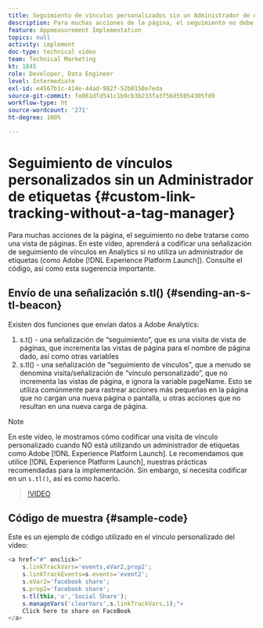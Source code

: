 ```yaml
---
title: Seguimiento de vínculos personalizados sin un Administrador de etiquetas
description: Para muchas acciones de la página, el seguimiento no debe tratarse como una vista de páginas. En este vídeo, aprenderá a codificar una señalización de seguimiento de vínculos en Analytics si no utiliza un administrador de etiquetas (como un Experience Platform Launch). Consulte el código, así como esta sugerencia importante.
feature: Appmeasurement Implementation
topics: null
activity: implement
doc-type: technical video
team: Technical Marketing
kt: 1845
role: Developer, Data Engineer
level: Intermediate
exl-id: e4567b1c-414e-44ad-982f-52b0150e7eda
source-git-commit: fe861dfd541c1b9cb3b233fa3f56d55054305fd9
workflow-type: ht
source-wordcount: '271'
ht-degree: 100%

---
```


# Seguimiento de vínculos personalizados sin un Administrador de etiquetas {#custom-link-tracking-without-a-tag-manager}

Para muchas acciones de la página, el seguimiento no debe tratarse como una vista de páginas. En este vídeo, aprenderá a codificar una señalización de seguimiento de vínculos en Analytics si no utiliza un administrador de etiquetas (como Adobe [!DNL Experience Platform Launch]). Consulte el código, así como esta sugerencia importante.

## Envío de una señalización s.tl() {#sending-an-s-tl-beacon}

Existen dos funciones que envían datos a Adobe Analytics:

1. s.t() - una señalización de “seguimiento”, que es una visita de vista de páginas, que incrementa las vistas de página para el nombre de página dado, así como otras variables
1. s.tl() - una señalización de “seguimiento de vínculos”, que a menudo se denomina visita/señalización de “vínculo personalizado”, que no incrementa las vistas de página, e ignora la variable pageName. Esto se utiliza comúnmente para rastrear acciones más pequeñas en la página que no cargan una nueva página o pantalla, u otras acciones que no resultan en una nueva carga de página.

>[!NOTE]
>
>En este vídeo, le mostramos cómo codificar una visita de vínculo personalizado cuando NO está utilizando un administrador de etiquetas como Adobe [!DNL Experience Platform Launch]. Le recomendamos que utilice [!DNL Experience Platform Launch], nuestras prácticas recomendadas para la implementación. Sin embargo, si necesita codificar en un `s.tl()`, así es como hacerlo.

>[!VIDEO](https://video.tv.adobe.com/v/25832/?quality=12)

## Código de muestra {#sample-code}

Este es un ejemplo de código utilizado en el vínculo personalizado del vídeo:

```JavaScript
<a href="#" onclick="
    s.linkTrackVars='events,eVar2,prop2';
    s.linkTrackEvents=s.events='event2';
    s.eVar2='facebook share';
    s.prop2='facebook share';
    s.tl(this,'o','Social Share');
    s.manageVars('clearVars',s.linkTrackVars,1);">
    Click here to share on FaceBook
</a>
```
